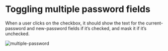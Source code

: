 # Toggling multiple password fields

When a user clicks on the checkbox, it should show the text for the current-password and new-password fields if it’s checked, and mask it if it’s unchecked.

![multiple-password](https://user-images.githubusercontent.com/44428775/96017458-5157a800-0e4a-11eb-81fc-652f0449dd13.gif)